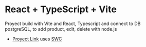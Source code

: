 # React + TypeScript + Vite

Proyect build with Vite and React, Typescript and connect to DB postgreSQL, to add product, edit, delete with node.js

- [Proyect Link](https://client-products-react.vercel.app/) uses [SWC](https://swc.rs/) 

